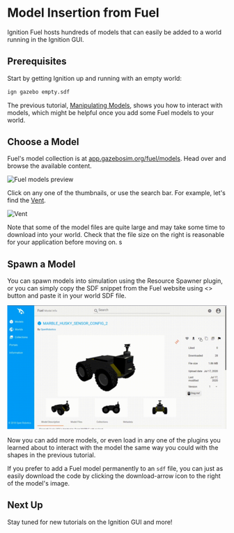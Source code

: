 # Model Insertion from Fuel

Ignition Fuel hosts hundreds of models that can easily be added to a world running in the Ignition GUI.


## Prerequisites

Start by getting Ignition up and running with an empty world:

```bash
ign gazebo empty.sdf
```

The previous tutorial, [Manipulating Models](/docs/blueprint/manipulating_models), shows you how to interact with models, which might be helpful once you add some Fuel models to your world.

## Choose a Model

Fuel's model collection is at [app.gazebosim.org/fuel/models](https://app.gazebosim.org/fuel/models).
Head over and browse the available content.

![Fuel models preview](img/fuel.png)

Click on any one of the thumbnails, or use the search bar.
For example, let's find the [Vent](https://app.gazebosim.org/openrobotics/fuel/models/Vent).

![Vent](img/vent_detail.png)

Note that some of the model files are quite large and may take some time to download into your world.
Check that the file size on the right is reasonable for your application before moving on.
s
## Spawn a Model

You can spawn models into simulation using the Resource Spawner plugin, or you can simply copy the SDF snippet from the Fuel website using <> button and paste it in your world SDF file.

![spawn](img/husky.gif)

Now you can add more models, or even load in any one of the plugins you learned about to interact with the model the same way you could with the shapes in the previous tutorial.

If you prefer to add a Fuel model permanently to an `sdf` file, you can just as easily download the code by clicking the download-arrow icon to the right of the model's image.

## Next Up

Stay tuned for new tutorials on the Ignition GUI and more!
